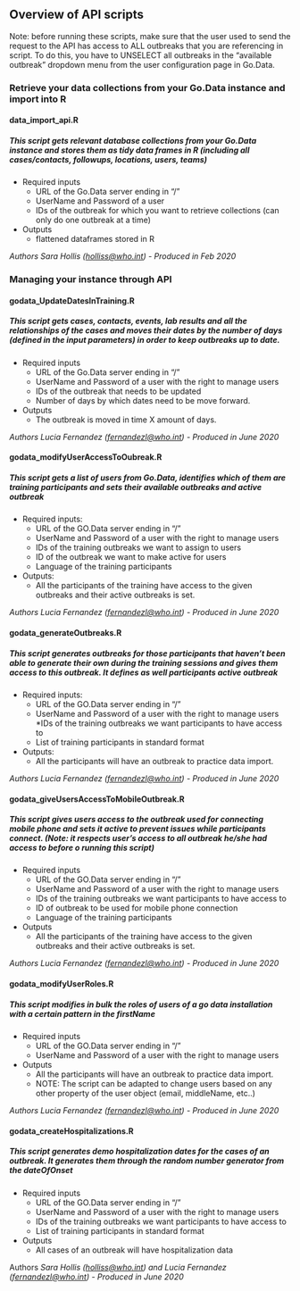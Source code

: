 ## Overview of API scripts
Note: before running these scripts, make sure that the user used to send the request to the API has access to ALL outbreaks that you are referencing in script. To do this, you have to UNSELECT all outbreaks in the “available outbreak” dropdown menu from the user configuration page in Go.Data.

### Retrieve your data collections from your Go.Data instance and import into R
#### data_import_api.R
##### _This script gets relevant database collections from your Go.Data instance and stores them as tidy data frames in R (including all cases/contacts, followups, locations, users, teams)_
* Required inputs	
  * URL of the Go.Data server ending in “/”
  * UserName and Password of a user 
  * IDs of the outbreak for which you want to retrieve collections (can only do one outbreak at a time)
* Outputs	
  * flattened dataframes stored in R
  
 _Authors	Sara Hollis (holliss@who.int) - Produced in Feb 2020_


### Managing your instance through API
#### godata_UpdateDatesInTraining.R	
##### _This script gets cases, contacts, events, lab results and all the relationships of the cases and moves their dates by the number of days (defined in the input parameters) in order to keep outbreaks up to date._
* Required inputs	
  * URL of the Go.Data server ending in “/”
  * UserName and Password of a user with the right to manage users
  * IDs of the outbreak that needs to be updated
  * Number of days by which dates need to be move forward.
* Outputs	
  * The outbreak is moved in time X amount of days.

_Authors	Lucia Fernandez (fernandezl@who.int) - Produced in June 2020_

#### godata_modifyUserAccessToOubreak.R
##### _This script gets a list of users from Go.Data, identifies which of them are training participants and sets their available outbreaks and active outbreak_
* Required inputs:
  * URL of the GO.Data server ending in “/”
  * UserName and Password of a user with the right to manage users
  * IDs of the training outbreaks we want to assign to users
  * ID of the outbreak we want to make active for users
  *	Language of the training participants
* Outputs:
   * All the participants of the training have access to the given outbreaks and their active outbreaks is set.  
   
_Authors	Lucia Fernandez (fernandezl@who.int) - Produced in June 2020_

#### godata_generateOutbreaks.R
##### _This script generates outbreaks for those participants that haven’t been able to generate their own during the training sessions and gives them access to this outbreak. It defines as well participants active outbreak_
* Required inputs:	
  * URL of the GO.Data server ending in “/”
  * UserName and Password of a user with the right to manage users
  *IDs of the training outbreaks we want participants to have access to
  * List of training participants in standard format
* Outputs:
  * All the participants will have an outbreak to practice data import.  

_Authors	Lucia Fernandez (fernandezl@who.int) - Produced in June 2020_

#### godata_giveUsersAccessToMobileOutbreak.R
##### _This script gives users access to the outbreak used for connecting mobile phone and sets it active to prevent issues while participants connect. (Note: it respects user’s access to all outbreak he/she had access to before o running this script)_
* Required inputs	
  * URL of the GO.Data server ending in “/”
  * UserName and Password of a user with the right to manage users
  * IDs of the training outbreaks we want participants to have access to
  * ID of outbreak to be used for mobile phone connection
  * Language of the training participants
* Outputs
  * All the participants of the training have access to the given outbreaks and their active outbreaks is set.  

_Authors	Lucia Fernandez (fernandezl@who.int) - Produced in June 2020_

#### godata_modifyUserRoles.R
##### _This script modifies in bulk the roles of users of a go data installation with a certain pattern in the firstName_
* Required inputs
  * URL of the GO.Data server ending in “/”
  * UserName and Password of a user with the right to manage users
* Outputs
  * All the participants will have an outbreak to practice data import.  
  * NOTE:	The script can be adapted to change users based on any other property of the user object (email, middleName, etc..)

_Authors	Lucia Fernandez (fernandezl@who.int) - Produced in June 2020_

#### godata_createHospitalizations.R
##### _This script generates demo hospitalization dates for the cases of an outbreak. It generates them through the random number generator from the dateOfOnset_
* Required inputs
  * URL of the GO.Data server ending in “/”
  * UserName and Password of a user with the right to manage users
  * IDs of the training outbreaks we want participants to have access to
  * List of training participants in standard format
* Outputs
  * All cases of an outbreak will have hospitalization data  

Authors
_Sara Hollis (holliss@who.int) and Lucia Fernandez (fernandezl@who.int) - Produced in June 2020_


